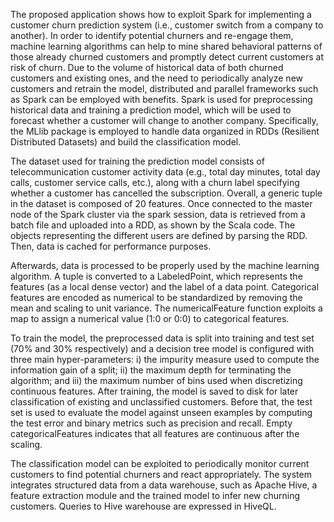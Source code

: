 The proposed application shows how to exploit Spark for implementing a customer
churn prediction system (i.e., customer switch from a company to another).
In order to identify potential churners and re-engage them, machine learning algorithms can help to mine shared behavioral patterns of those already churned
customers and promptly detect current customers at risk of churn. Due to the volume of historical data of both churned customers and existing ones, and the need to periodically analyze new customers and retrain the model, distributed and parallel frameworks such as Spark can be employed with benefits.
Spark is used for preprocessing historical data and training a prediction model, which will be used to forecast whether a customer will change to another company. Specifically, the MLlib package is employed to handle data organized in RDDs (Resilient Distributed Datasets) and build the classification model.

The dataset used for training the prediction model consists of telecommunication
customer activity data (e.g., total day minutes, total day calls, customer service
calls, etc.), along with a churn label specifying whether a customer has cancelled
the subscription. Overall, a generic tuple in the dataset is composed of 20 features.
Once connected to the master node of the Spark cluster via the spark session, data
is retrieved from a batch file and uploaded into a RDD, as shown by the Scala code.
The objects representing the different users are defined by parsing the
RDD. Then, data is cached for performance purposes.

Afterwards, data is processed to be properly used by the machine learning algorithm. 
A tuple is converted to a LabeledPoint, which represents the features (as a
local dense vector) and the label of a data point. Categorical features are encoded as numerical to be standardized by removing the mean and scaling to unit variance.
The numericalFeature function exploits a map to assign a numerical value (1:0 or 0:0) to categorical features.

To train the model, the preprocessed data is split into training and test set (70%
and 30% respectively) and a decision tree model is configured with three main
hyper-parameters: i) the impurity measure used to compute the information gain of
a split; ii) the maximum depth for terminating the algorithm; and iii) the maximum
number of bins used when discretizing continuous features.
After training, the model is saved to disk for later classification of existing and unclassified customers. Before that, the test set is used to evaluate the model against unseen examples by computing the test error and binary metrics such as precision and recall. Empty categoricalFeatures indicates that all features are continuous after the scaling. 

The classification model can be exploited to periodically monitor current customers to find potential churners and react appropriately. The system integrates
structured data from a data warehouse, such as Apache Hive, a feature extraction module and the trained model to infer new churning customers. Queries to Hive warehouse are expressed in HiveQL.
